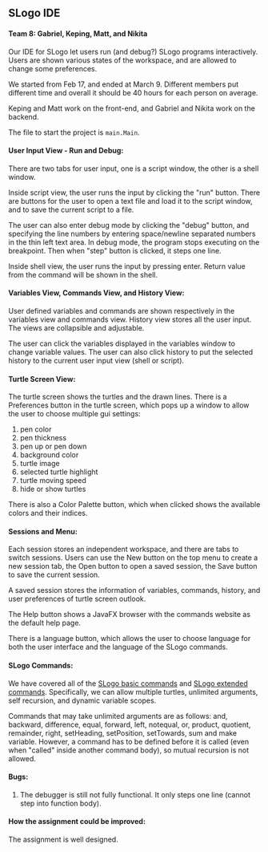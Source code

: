## SLogo IDE

#### Team 8: Gabriel, Keping, Matt, and Nikita

Our IDE for SLogo let users run (and debug?) SLogo programs interactively. Users are shown various states of the workspace, and are allowed to change some preferences.

We started from Feb 17, and ended at March 9. Different members put different time and overall it should be 40 hours for each person on average.

Keping and Matt work on the front-end, and Gabriel and Nikita work on the backend. 

The file to start the project is `main.Main`.

#### User Input View - Run and Debug:

There are two tabs for user input, one is a script window, the other is a shell window. 

Inside script view, the user runs the input by clicking the "run" button. There are buttons for the user to open a text file and load it to the script window, and to save the current script to a file. 

The user can also enter debug mode by clicking the "debug" button, and specifying the line numbers by entering space/newline separated numbers in the thin left text area. In debug mode, the program stops executing on the breakpoint. Then when "step" button is clicked, it steps one line.

Inside shell view, the user runs the input by pressing enter. Return value from the command will be shown in the shell.

#### Variables View, Commands View, and History View:

User defined variables and commands are shown respectively in the variables view and commands view. History view stores all the user input. The views are collapsible and adjustable.

The user can click the variables displayed in the variables window to change variable values. The user can also click history to put the selected history to the current user input view (shell or script).

#### Turtle Screen View:

The turtle screen shows the turtles and the drawn lines. There is a Preferences button in the turtle screen, which pops up a window to allow the user to choose multiple gui settings: 
1. pen color  
2. pen thickness  
3. pen up or pen down
4. background color
5. turtle image
6. selected turtle highlight
7. turtle moving speed
8. hide or show turtles

There is also a Color Palette button, which when clicked shows the available colors and their indices.

#### Sessions and Menu:

Each session stores an independent workspace, and there are tabs to switch sessions. Users can use the New button on the top menu to create a new session tab, the Open button to open a saved session, the Save button to save the current session.

A saved session stores the information of variables, commands, history, and user preferences of turtle screen outlook. 

The Help button shows a JavaFX browser with the commands website as the default help page.

There is a language button, which allows the user to choose language for both the user interface and the language of the SLogo commands.

#### SLogo Commands:

We have covered all of the [SLogo basic commands](http://www.cs.duke.edu/courses/compsci308/spring17/assign/03_slogo/commands.php) and [SLogo extended commands](http://www.cs.duke.edu/courses/compsci308/spring17/assign/03_slogo/commands2_J2W.php). Specifically, we can allow multiple turtles, unlimited arguments, self recursion, and dynamic variable scopes. 

Commands that may take unlimited arguments are as follows: and, backward, difference, equal, forward, left, notequal, or, product, quotient, remainder, right, setHeading, setPosition, setTowards, sum and make variable. However, a command has to be defined before it is called (even when "called" inside another command body), so mutual recursion is not allowed.

#### Bugs:

1. The debugger is still not fully functional. It only steps one line (cannot step into function body).

#### How the assignment could be improved:

The assignment is well designed.

